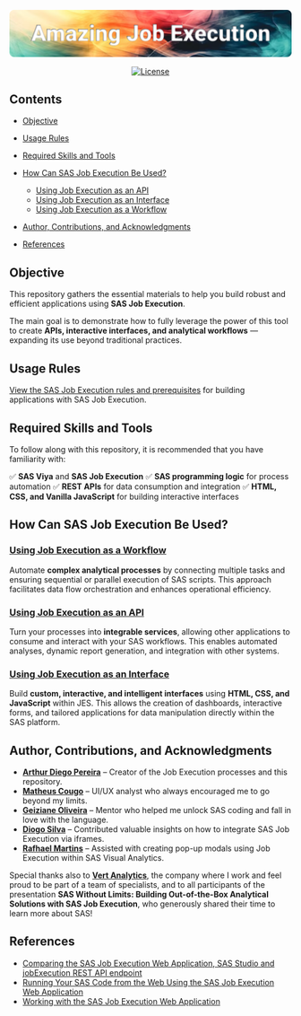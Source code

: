 ![Banner](/images/Amazing%20Job%20Execution.svg)
<div align="center">

[![License](https://img.shields.io/github/license/artYYDP/Amazing-SAS-JobExec?style=flat-square)](LICENSE)

</div>

## Contents

- [Objective](#objective)
- [Usage Rules](#usage-rules)
- [Required Skills and Tools](#required-skills-and-tools)
- [How Can SAS Job Execution Be Used?](#how-can-sas-job-execution-be-used)
  - [Using Job Execution as an API](#using-job-execution-as-an-api)
  - [Using Job Execution as an Interface](#using-job-execution-as-an-interface)
  - [Using Job Execution as a Workflow](#using-job-execution-as-a-workflow)

- [Author, Contributions, and Acknowledgments](#author-contributions-and-acknowledgments)
- [References](#references)

## Objective

This repository gathers the essential materials to help you build robust and efficient applications using **SAS Job Execution**.

The main goal is to demonstrate how to fully leverage the power of this tool to create **APIs, interactive interfaces, and analytical workflows** — expanding its use beyond traditional practices.

## Usage Rules

[View the SAS Job Execution rules and prerequisites](/rules.md) for building applications with SAS Job Execution.

## Required Skills and Tools

To follow along with this repository, it is recommended that you have familiarity with:

✅ **SAS Viya** and **SAS Job Execution**
✅ **SAS programming logic** for process automation
✅ **REST APIs** for data consumption and integration
✅ **HTML, CSS, and Vanilla JavaScript** for building interactive interfaces

## How Can SAS Job Execution Be Used?

### [Using Job Execution as a Workflow](/topicos/jobexec-como-fluxo.md)

Automate **complex analytical processes** by connecting multiple tasks and ensuring sequential or parallel execution of SAS scripts. This approach facilitates data flow orchestration and enhances operational efficiency.

### [Using Job Execution as an API](/topicos/jobexec-como-api.md)

Turn your processes into **integrable services**, allowing other applications to consume and interact with your SAS workflows. This enables automated analyses, dynamic report generation, and integration with other systems.

### [Using Job Execution as an Interface](/topicos/jobexec-como-interface.md)

Build **custom, interactive, and intelligent interfaces** using **HTML, CSS, and JavaScript** within JES. This allows the creation of dashboards, interactive forms, and tailored applications for data manipulation directly within the SAS platform.

## Author, Contributions, and Acknowledgments

- [**Arthur Diego Pereira**](https://www.linkedin.com/in/arthurdiegopereira/) – Creator of the Job Execution processes and this repository.
- [**Matheus Cougo**](https://www.linkedin.com/in/mdcougo/) – UI/UX analyst who always encouraged me to go beyond my limits.
- [**Geiziane Oliveira**](https://www.linkedin.com/in/geiziane-oliveira-0a5882110/) – Mentor who helped me unlock SAS coding and fall in love with the language.
- [**Diogo Silva**](https://www.linkedin.com/in/silva-diogo/) – Contributed valuable insights on how to integrate SAS Job Execution via iframes.
- [**Rafhael Martins**](https://www.linkedin.com/in/rafhael-de-oliveira-martins-3bab63138/) – Assisted with creating pop-up modals using Job Execution within SAS Visual Analytics.

Special thanks also to [**Vert Analytics**](https://www.vertanalytics.com.br), the company where I work and feel proud to be part of a team of specialists, and to all participants of the presentation **SAS Without Limits: Building Out-of-the-Box Analytical Solutions with SAS Job Execution**, who generously shared their time to learn more about SAS!

## References

- [Comparing the SAS Job Execution Web Application, SAS Studio and jobExecution REST API endpoint](https://communities.sas.com/t5/SAS-Communities-Library/Comparing-the-SAS-Job-Execution-Web-Application-SAS-Studio-and/ta-p/966761)
- [Running Your SAS Code from the Web Using the SAS Job Execution Web Application](https://communities.sas.com/t5/SAS-Communities-Library/Running-Your-SAS-Code-from-the-Web-Using-the-SAS-Job-Execution/ta-p/666202)
- [Working with the SAS Job Execution Web Application](https://documentation.sas.com/doc/en/jobexeccdc/v_004/jobexecug/p1gukmrin5zv1mn1rvb6afi57b88.htm)

<!--
> [!NOTE]
> Useful information that users should know, even when skimming content.

> [!TIP]
> Helpful advice for doing things better or more easily.

> [!IMPORTANT]
> Key information users need to know to achieve their goal.

> [!WARNING]
> Urgent info that needs immediate user attention to avoid problems.

> [!CAUTION]
> Advises about risks or negative outcomes of certain actions.
-->